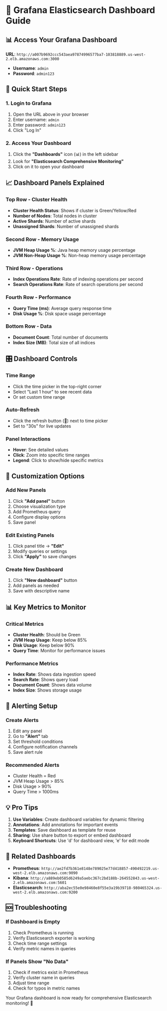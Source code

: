 # 🎯 Grafana Elasticsearch Dashboard Guide

## 📊 **Access Your Grafana Dashboard**

**URL**: `http://a007b9692ccc543aea97874996577ba7-103818889.us-west-2.elb.amazonaws.com:3000`
- **Username**: `admin`
- **Password**: `admin123`

## 🚀 **Quick Start Steps**

### 1. **Login to Grafana**
1. Open the URL above in your browser
2. Enter username: `admin`
3. Enter password: `admin123`
4. Click "Log In"

### 2. **Access Your Dashboard**
1. Click the **"Dashboards"** icon (📊) in the left sidebar
2. Look for **"Elasticsearch Comprehensive Monitoring"**
3. Click on it to open your dashboard

## 📈 **Dashboard Panels Explained**

### **Top Row - Cluster Health**
- **Cluster Health Status**: Shows if cluster is Green/Yellow/Red
- **Number of Nodes**: Total nodes in cluster
- **Active Shards**: Number of active shards
- **Unassigned Shards**: Number of unassigned shards

### **Second Row - Memory Usage**
- **JVM Heap Usage %**: Java heap memory usage percentage
- **JVM Non-Heap Usage %**: Non-heap memory usage percentage

### **Third Row - Operations**
- **Index Operations Rate**: Rate of indexing operations per second
- **Search Operations Rate**: Rate of search operations per second

### **Fourth Row - Performance**
- **Query Time (ms)**: Average query response time
- **Disk Usage %**: Disk space usage percentage

### **Bottom Row - Data**
- **Document Count**: Total number of documents
- **Index Size (MB)**: Total size of all indices

## 🎛️ **Dashboard Controls**

### **Time Range**
- Click the time picker in the top-right corner
- Select "Last 1 hour" to see recent data
- Or set custom time range

### **Auto-Refresh**
- Click the refresh button (🔄) next to time picker
- Set to "30s" for live updates

### **Panel Interactions**
- **Hover**: See detailed values
- **Click**: Zoom into specific time ranges
- **Legend**: Click to show/hide specific metrics

## 🔧 **Customization Options**

### **Add New Panels**
1. Click **"Add panel"** button
2. Choose visualization type
3. Add Prometheus query
4. Configure display options
5. Save panel

### **Edit Existing Panels**
1. Click panel title → **"Edit"**
2. Modify queries or settings
3. Click **"Apply"** to save changes

### **Create New Dashboard**
1. Click **"New dashboard"** button
2. Add panels as needed
3. Save with descriptive name

## 📊 **Key Metrics to Monitor**

### **Critical Metrics**
- **Cluster Health**: Should be Green
- **JVM Heap Usage**: Keep below 85%
- **Disk Usage**: Keep below 90%
- **Query Time**: Monitor for performance issues

### **Performance Metrics**
- **Index Rate**: Shows data ingestion speed
- **Search Rate**: Shows query load
- **Document Count**: Shows data volume
- **Index Size**: Shows storage usage

## 🚨 **Alerting Setup**

### **Create Alerts**
1. Edit any panel
2. Go to **"Alert"** tab
3. Set threshold conditions
4. Configure notification channels
5. Save alert rule

### **Recommended Alerts**
- Cluster Health = Red
- JVM Heap Usage > 85%
- Disk Usage > 90%
- Query Time > 1000ms

## 💡 **Pro Tips**

1. **Use Variables**: Create dashboard variables for dynamic filtering
2. **Annotations**: Add annotations for important events
3. **Templates**: Save dashboard as template for reuse
4. **Sharing**: Use share button to export or embed dashboard
5. **Keyboard Shortcuts**: Use 'd' for dashboard view, 'e' for edit mode

## 🔗 **Related Dashboards**

- **Prometheus**: `http://ae2fd7b361e8148e789025e77d418857-490492219.us-west-2.elb.amazonaws.com:9090`
- **Kibana**: `http://a889eb0585d6249a5aebc367c2bd188b-264552843.us-west-2.elb.amazonaws.com:5601`
- **Elasticsearch**: `http://aba2ec55e0e98460e8f55e3a19b39718-980465324.us-west-2.elb.amazonaws.com:9200`

## 🆘 **Troubleshooting**

### **If Dashboard is Empty**
1. Check Prometheus is running
2. Verify Elasticsearch exporter is working
3. Check time range settings
4. Verify metric names in queries

### **If Panels Show "No Data"**
1. Check if metrics exist in Prometheus
2. Verify cluster name in queries
3. Adjust time range
4. Check for typos in metric names

Your Grafana dashboard is now ready for comprehensive Elasticsearch monitoring! 🎉
